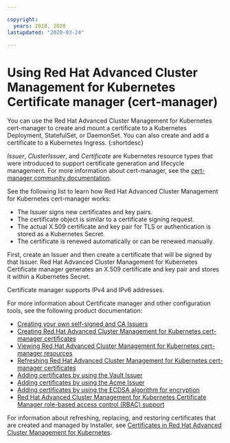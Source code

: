 ```yaml
---

copyright:
  years: 2018, 2020
lastupdated: "2020-03-24"

---
```



# Using Red Hat Advanced Cluster Management for Kubernetes Certificate manager (cert-manager)

You can use the Red Hat Advanced Cluster Management for Kubernetes cert-manager to create and mount a certificate to a Kubernetes Deployment, StatefulSet, or DaemonSet. You can also create and add a certificate to a Kubernetes Ingress.
{:shortdesc}

_Issuer_, _ClusterIssuer_, and _Certificate_ are Kubernetes resource types that were introduced to support certificate generation and lifecycle management. For more information about cert-manager, see the [cert-manager community documentation](https://cert-manager.readthedocs.io/en/latest/).

See the following list to learn how Red Hat Advanced Cluster Management for Kubernetes cert-manager works:

 *	The Issuer signs new certificates and key pairs.
 *  The certificate object is similar to a certificate signing request.
 *	The actual X.509 certificate and key pair for TLS or authentication is stored as a Kubernetes Secret.
 *  The certificate is renewed automatically or can be renewed manually.

First, create an Issuer and then create a certificate that will be signed by that Issuer. Red Hat Advanced Cluster Management for Kubernetes Certificate manager generates an X.509 certificate and key pair and stores it within a Kubernetes Secret.

Certificate manager supports IPv4 and IPv6 addresses.

For more information about Certificate manager and other configuration tools, see the following product documentation:

- [Creating your own self-signed and CA Issuers ](create_issuer.md)
- [Creating Red Hat Advanced Cluster Management for Kubernetes cert-manager certificates](create_cert.md)
- [Viewing Red Hat Advanced Cluster Management for Kubernetes cert-manager resources](cert_view.md)
- [Refreshing Red Hat Advanced Cluster Management for Kubernetes cert-manager certificates](refresh_certs.md)
- [Adding certificates by using the Vault Issuer](cert_vault.md)
- [Adding certificates by using the Acme Issuer](cert_acme.md)
- [Adding certificates by using the ECDSA algorithm for encryption](cert_ecdsa.md)
- [Red Hat Advanced Cluster Management for Kubernetes Certificate Manager role-based access control (RBAC) support](cert_manager_rbac.md)

For information about refreshing, replacing, and restoring certificates that are created and managed by Installer, see [Certificates in Red Hat Advanced Cluster Management for Kubernetes](certificates.md).  



